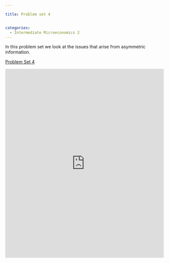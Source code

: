 ```yaml
---

title: Problem set 4


categories:
  - Intermediate Microeconomics 2
---
```

In this problem set we look at the issues that arise from asymmetric information.  



   <a title="View Problem Set 4 on Scribd" href="https://www.scribd.com/doc/138360232/Problem-Set-4" >Problem Set 4</a>

<iframe src="https://www.scribd.com/embeds/138360232/content?start_page=1&view_mode=scroll" data-auto-height="false" data-aspect-ratio="undefined" scrolling="no" width="100%" height="600" frameborder="0"></iframe>